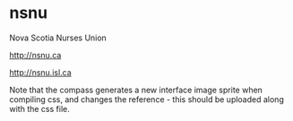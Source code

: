 nsnu
====

Nova Scotia Nurses Union

http://nsnu.ca

http://nsnu.isl.ca

Note that the compass generates a new interface image sprite when compiling css, and changes the reference - this should be uploaded along with the css file.
